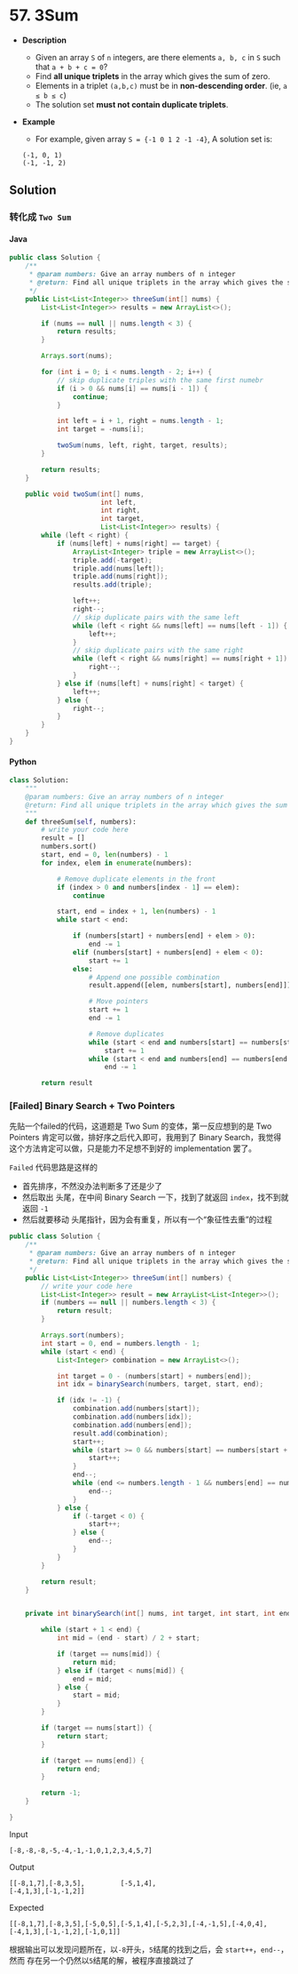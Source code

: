 # 57. 3Sum

- **Description**
    - Given an array `S` of `n` integers, are there elements `a, b, c` in `S` such that `a + b + c = 0`?
    - Find **all unique triplets** in the array which gives the sum of zero.
    - Elements in a triplet `(a,b,c)` must be in **non-descending order**. (ie, `a ≤ b ≤ c`)
    - The solution set **must not contain duplicate triplets**.
- **Example**
    - For example, given array `S = {-1 0 1 2 -1 -4}`, A solution set is:

    ```
    (-1, 0, 1)
    (-1, -1, 2)
    ```


## Solution


### 转化成 `Two Sum`

#### Java

```java
public class Solution {
    /**
     * @param numbers: Give an array numbers of n integer
     * @return: Find all unique triplets in the array which gives the sum of zero.
     */
    public List<List<Integer>> threeSum(int[] nums) {
        List<List<Integer>> results = new ArrayList<>();

        if (nums == null || nums.length < 3) {
            return results;
        }

        Arrays.sort(nums);

        for (int i = 0; i < nums.length - 2; i++) {
            // skip duplicate triples with the same first numebr
            if (i > 0 && nums[i] == nums[i - 1]) {
                continue;
            }

            int left = i + 1, right = nums.length - 1;
            int target = -nums[i];

            twoSum(nums, left, right, target, results);
        }

        return results;
    }

    public void twoSum(int[] nums,
                       int left,
                       int right,
                       int target,
                       List<List<Integer>> results) {
        while (left < right) {
            if (nums[left] + nums[right] == target) {
                ArrayList<Integer> triple = new ArrayList<>();
                triple.add(-target);
                triple.add(nums[left]);
                triple.add(nums[right]);
                results.add(triple);

                left++;
                right--;
                // skip duplicate pairs with the same left
                while (left < right && nums[left] == nums[left - 1]) {
                    left++;
                }
                // skip duplicate pairs with the same right
                while (left < right && nums[right] == nums[right + 1]) {
                    right--;
                }
            } else if (nums[left] + nums[right] < target) {
                left++;
            } else {
                right--;
            }
        }
    }
}
```

#### Python

```python
class Solution:
    """
    @param numbers: Give an array numbers of n integer
    @return: Find all unique triplets in the array which gives the sum of zero.
    """
    def threeSum(self, numbers):
        # write your code here
        result = []
        numbers.sort()
        start, end = 0, len(numbers) - 1
        for index, elem in enumerate(numbers):

            # Remove duplicate elements in the front
            if (index > 0 and numbers[index - 1] == elem):
                continue

            start, end = index + 1, len(numbers) - 1
            while start < end:

                if (numbers[start] + numbers[end] + elem > 0):
                    end -= 1
                elif (numbers[start] + numbers[end] + elem < 0):
                    start += 1
                else:
                    # Append one possible combination
                    result.append([elem, numbers[start], numbers[end]])

                    # Move pointers
                    start += 1
                    end -= 1

                    # Remove duplicates
                    while (start < end and numbers[start] == numbers[start - 1]):
                        start += 1
                    while (start < end and numbers[end] == numbers[end + 1]):
                        end -= 1

        return result

```



### **[Failed]** Binary Search + Two Pointers

先贴一个failed的代码，这道题是 Two Sum 的变体，第一反应想到的是 Two Pointers 肯定可以做，排好序之后代入即可，我用到了 Binary Search，我觉得这个方法肯定可以做，只是能力不足想不到好的 implementation 罢了。

`Failed` 代码思路是这样的

- 首先排序，不然没办法判断多了还是少了
- 然后取出 头尾，在中间 Binary Search 一下，找到了就返回 `index`，找不到就返回 `-1`
- 然后就要移动 头尾指针，因为会有重复，所以有一个“象征性去重”的过程



```java
public class Solution {
    /**
     * @param numbers: Give an array numbers of n integer
     * @return: Find all unique triplets in the array which gives the sum of zero.
     */
    public List<List<Integer>> threeSum(int[] numbers) {
        // write your code here
        List<List<Integer>> result = new ArrayList<List<Integer>>();
        if (numbers == null || numbers.length < 3) {
            return result;
        }

        Arrays.sort(numbers);
        int start = 0, end = numbers.length - 1;
        while (start < end) {
            List<Integer> combination = new ArrayList<>();

            int target = 0 - (numbers[start] + numbers[end]);
            int idx = binarySearch(numbers, target, start, end);

            if (idx != -1) {
                combination.add(numbers[start]);
                combination.add(numbers[idx]);
                combination.add(numbers[end]);
                result.add(combination);
                start++;
                while (start >= 0 && numbers[start] == numbers[start + 1]) {
                    start++;
                }
                end--;
                while (end <= numbers.length - 1 && numbers[end] == numbers[end - 1]) {
                    end--;
                }
            } else {
                if (-target < 0) {
                    start++;
                } else {
                    end--;
                }
            }
        }

        return result;
    }


    private int binarySearch(int[] nums, int target, int start, int end) {

        while (start + 1 < end) {
            int mid = (end - start) / 2 + start;

            if (target == nums[mid]) {
                return mid;
            } else if (target < nums[mid]) {
                end = mid;
            } else {
                start = mid;
            }
        }

        if (target == nums[start]) {
            return start;
        }

        if (target == nums[end]) {
            return end;
        }

        return -1;
    }

}
```

Input

```
[-8,-8,-8,-5,-4,-1,-1,0,1,2,3,4,5,7]
```

Output

```
[[-8,1,7],[-8,3,5],         [-5,1,4],                            [-4,1,3],[-1,-1,2]]
```

Expected

```
[[-8,1,7],[-8,3,5],[-5,0,5],[-5,1,4],[-5,2,3],[-4,-1,5],[-4,0,4],[-4,1,3],[-1,-1,2],[-1,0,1]]
```

根据输出可以发现问题所在，以`-8`开头，`5`结尾的找到之后，会 `start++`，`end--`，然而 存在另一个仍然以`5`结尾的解，被程序直接跳过了